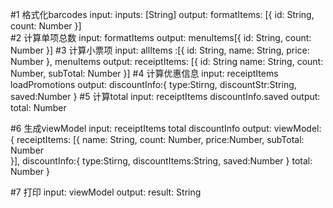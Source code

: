 #1 格式化barcodes
input:
    inputs: [String]
output:
    formatItems: [{
        id: String,
        count: Number
    }]  
#2 计算单项总数
input:
  formatItems
output:
  menuItems[{
      id: String,
      count: Number
  }]
#3 计算小票项
input:
    allItems :[{
    id: String,
    name: String,
    price: Number
  },
    menuItems
output:
    receiptItems: [{
        id: String
        name: String,
        count: Number,
        subTotal: Number
    }]
#4 计算优惠信息
input:
    receiptItems
    loadPromotions
output:
     discountInfo:{
            type:Stirng,
            discountStr:String,
            saved:Number
        }
#5 计算total
input:
    receiptItems
    discountInfo.saved
output:
    total: Number


#6 生成viewModel
input:
    receiptItems
    total
    discountInfo
output:
    viewModel: {
        receiptItems: [{
            name: String,
            count: Number,
            price:Number,
            subTotal: Number    
        }],
        discountInfo:{
            type:Stirng,
            discountItems:String,
            saved:Number
        }
        total: Number
    }

#7 打印
input:
    viewModel
output:
    result: String
